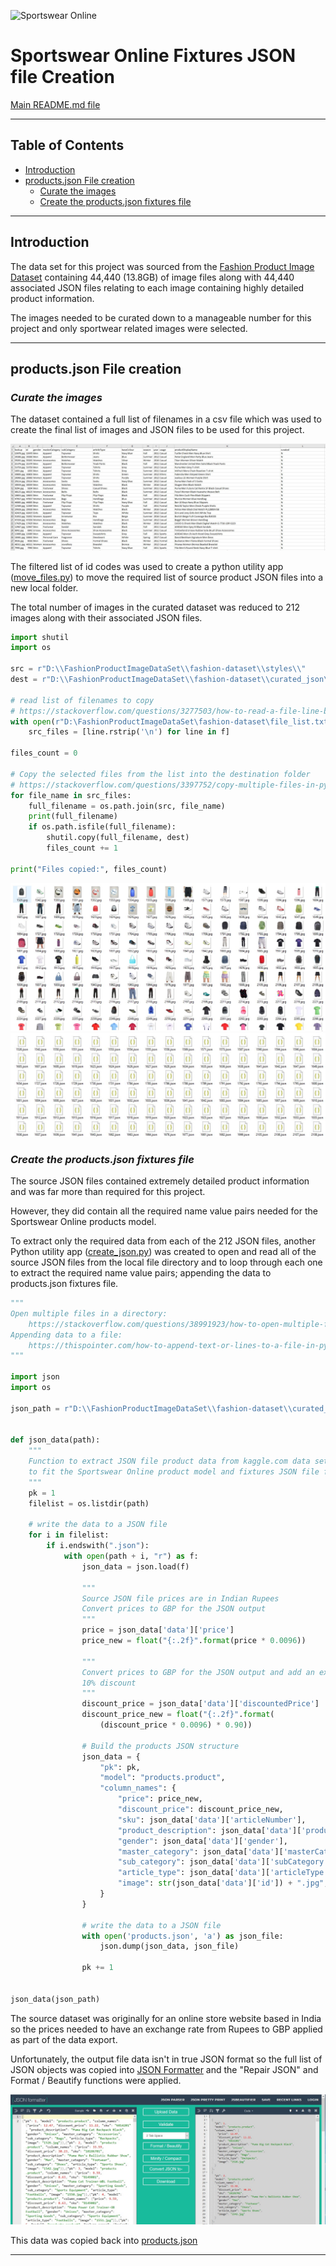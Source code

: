 ![Sportswear Online](static/images/placeholder.png)

# Sportswear Online Fixtures JSON file Creation #


[Main README.md file](https://github.com/simonjvardy/Sportswear-Online/blob/main/README.md)


---

## Table of Contents ##

- [Introduction](#introduction)
- [products.json File creation](#products.json-file-creation)
  - [Curate the images](#curate-the-images)
  - [Create the products.json fixtures file](#create-the-products.json-fixtures-file)


---

## Introduction ##

The data set for this project was sourced from the [Fashion Product Image Dataset](https://www.kaggle.com/paramaggarwal/fashion-product-images-dataset) containing 44,440 (13.8GB) of image files along with 44,440 associated JSON files relating to each image containing highly detailed product information.

The images needed to be curated down to a manageable number for this project and only sportwear related images were selected.

---

## products.json File creation ##

### ***Curate the images*** ##

The dataset contained a full list of filenames in a csv file which was used to create the final list of images and JSON files to be used for this project.

![style.csv screenshot](readme_content/style-csv.jpg)

The filtered list of id codes was used to create a python utility app ([move_files.py](utilities/move_files.py)) to move the required list of source product JSON files into a new local folder.

The total number of images in the curated dataset was reduced to 212 images along with their associated JSON files.

```Python
import shutil
import os

src = r"D:\\FashionProductImageDataSet\\fashion-dataset\\styles\\"
dest = r"D:\\FashionProductImageDataSet\\fashion-dataset\\curated_json\\"

# read list of filenames to copy
# https://stackoverflow.com/questions/3277503/how-to-read-a-file-line-by-line-into-a-list
with open(r"D:\FashionProductImageDataSet\fashion-dataset\file_list.txt", "r") as f:
    src_files = [line.rstrip('\n') for line in f]

files_count = 0

# Copy the selected files from the list into the destination folder
# https://stackoverflow.com/questions/3397752/copy-multiple-files-in-python/3399299
for file_name in src_files:
    full_filename = os.path.join(src, file_name)
    print(full_filename)
    if os.path.isfile(full_filename):
        shutil.copy(full_filename, dest)
        files_count += 1

print("Files copied:", files_count)

```


![Product images screenshot](readme_content/product-image-files.jpg)
![Product images screenshot](readme_content/product-json-files.jpg)


### ***Create the products.json fixtures file*** ###

The source JSON files contained extremely detailed product information and was far more than required for this project.

However, they did contain all the required name value pairs needed for the Sportswear Online products model.

To extract only the required data from each of the 212 JSON files, another Python utility app ([create_json.py](utilities/create_json.py)) was created to open and read all of the source JSON files from the local file directory and to loop through each one to extract the required name value pairs; appending the data to products.json fixtures file.

```Python
"""
Open multiple files in a directory:
    https://stackoverflow.com/questions/38991923/how-to-open-multiple-files-in-a-directory/38992988
Appending data to a file:
    https://thispointer.com/how-to-append-text-or-lines-to-a-file-in-python/
"""

import json
import os

json_path = r"D:\\FashionProductImageDataSet\\fashion-dataset\\curated_json\\"


def json_data(path):
    """
    Function to extract JSON file product data from kaggle.com data set
    to fit the Sportswear Online product model and fixtures JSON file format
    """
    pk = 1
    filelist = os.listdir(path)

    # write the data to a JSON file
    for i in filelist:
        if i.endswith(".json"):
            with open(path + i, "r") as f:
                json_data = json.load(f)

                """
                Source JSON file prices are in Indian Rupees
                Convert prices to GBP for the JSON output
                """
                price = json_data['data']['price']
                price_new = float("{:.2f}".format(price * 0.0096))

                """
                Convert prices to GBP for the JSON output and add an extra
                10% discount
                """
                discount_price = json_data['data']['discountedPrice']
                discount_price_new = float("{:.2f}".format(
                    (discount_price * 0.0096) * 0.90))

                # Build the products JSON structure
                json_data = {
                    "pk": pk,
                    "model": "products.product",
                    "column_names": {
                        "price": price_new,
                        "discount_price": discount_price_new,
                        "sku": json_data['data']['articleNumber'],
                        "product_description": json_data['data']['productDisplayName'],
                        "gender": json_data['data']['gender'],
                        "master_category": json_data['data']['masterCategory']['typeName'],
                        "sub_category": json_data['data']['subCategory']['typeName'],
                        "article_type": json_data['data']['articleType']['typeName'],
                        "image": str(json_data['data']['id']) + ".jpg",
                    }
                }

                # write the data to a JSON file
                with open('products.json', 'a') as json_file:
                    json.dump(json_data, json_file)

                pk += 1


json_data(json_path)

```
The source dataset was originally for an online store website based in India so the prices needed to have an exchange rate from Rupees to GBP applied as part of the data export.


Unfortunately, the output file data isn't in true JSON format so the full list of JSON objects was copied into [JSON Formatter](https://jsonformatter.org/) and the "Repair JSON" and Format / Beautify functions were applied.


![JSON Formatter screenshot](readme_content/json_formatter.jpg)

This data was copied back into [products.json](products/fixtures/products.json)

 ---

